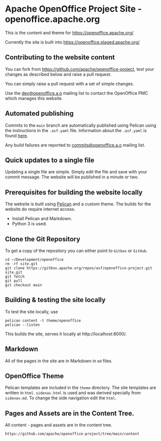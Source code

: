 # Apache OpenOffice Project Site - openoffice.apache.org

This is the content and theme for https://openoffice.apache.org/

Currently the site is built into https://openoffice.staged.apache.org/

## Contributing to the website content

You can fork from https://github.com/apache/openoffice-project, test your changes as described below
and raise a pull request.

You can simply raise a pull request with a set of simple changes.

Use the [dev@openoffice.a.o](https://lists.apache.org/list.html?dev@openoffice.apache.org) mailing list to contact
the OpenOffice PMC which manages this website.

## Automated publishing

Commits to the `main` branch are automatically published using Pelican using the instructions in the `.asf.yaml` file.
Information about the `.asf.yaml` is found [here](https://cwiki.apache.org/confluence/display/INFRA/git+-+.asf.yaml+features).

Any build failures are reported to [commits@openoffice.a.o](https://lists.apache.org/list.html?commits@openoffice.apache.org)
mailing list.

## Quick updates to a single file

Updating a single file are simple. Simply edit the file and save with your commit message. The website will be published in a minute or two.

## Prerequisites for building the website locally

The website is built using [Pelican](https://docs.getpelican.com/en/latest/quickstart.html) and a custom theme.
The builds for the website do require internet access.

- Install Pelican and Markdown.
- Python 3 is used.

## Clone the Git Repository

To get a copy of the repository you can either point to `Gitbox` or `GitHub`.

```
cd ~/Development/openoffice
rm -rf site.git
git clone https://gitbox.apache.org/repos/asf/openoffice-project.git site.git
git fetch
git pull
git checkout main
```

## Building & testing the site locally

To test the site locally, use 

    pelican content -t theme/openoffice
    pelican --listen
    
This builds the site, serves it locally at  http://localhost:8000/.

## Markdown

All of the pages in the site are in Markdown in `md` files.

## OpenOffice Theme

Pelican templates are included in the `theme` directory. The site templates are written in `html`.
`sidenav.html` is used and was derived specially from `sidenav.md`. To change the side navigation edit the `html`.

## Pages and Assets are in the Content Tree.

All content - pages and assets are in the content tree.

    https://github.com/apache/openoffice-project/tree/main/content

